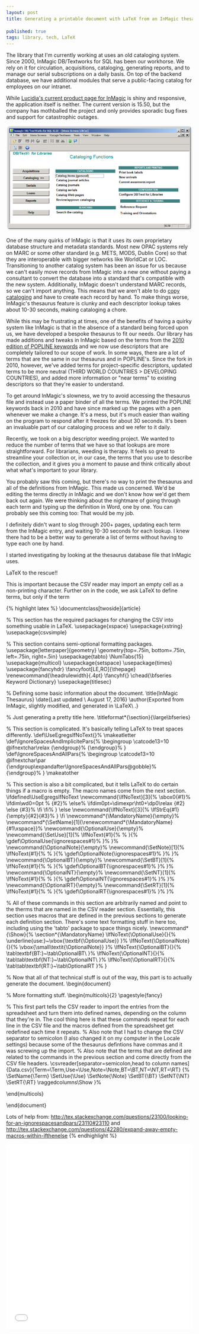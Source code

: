 ```yaml
---
layout: post
title: Generating a printable document with LaTeX from an InMagic thesaurus

published: true
tags: library, tech, LaTeX
---
```


The library that I'm currently working at uses an old cataloging system. Since 2000, InMagic DB/Textworks for SQL has been our workhorse. We rely on it for circulation, acquisitions, cataloging, generating reports, and to manage our serial subscriptions on a daily basis. On top of the backend database, we have additional modules that serve a public-facing catalog for employees on our intranet.

While [Lucidia's current product page for InMagic](https://archive.is/LEs6I) is shiny and responsive, the application itself is neither. The current version is 15.50, but the company has mothballed the project and only provides sporadic bug fixes and support for catastrophic outages. 

![Screenshot of InMagic DB/Textworks for SQL 15.50](images/2016-08-04-InMagic.png)

One of the many quirks of InMagic is that it uses its own proprietary database structure and metadata standards. Most new OPAC systems rely on MARC or some other standard (e.g. METS, MODS, Dublin Core) so that they are interoperable with bigger networks like WorldCat or LOC. Transitioning to another catalog system has been an issue for us because we can't easily move records from InMagic into a new one without paying a consultant to convert the database into a standard that's compatible with the new system. Additionally, InMagic doesn't understand MARC records, so we can't import anything. This means that we aren't able to do [copy cataloging](https://archive.is/zxNgm) and have to create each record by hand. To make things worse, InMagic's thesaurus feature is clunky and each descriptor lookup takes about 10-30 seconds, making cataloging a chore.

While this may be frustrating at times, one of the benefits of having a quirky system like InMagic is that in the absence of a standard being forced upon us, we have developed a bespoke thesaurus to fit our needs. Our library has made additions and tweaks in InMagic based on the terms from the [2010 edition of POPLINE keywords](http://web.archive.org/web/20130404093842/http://www.popline.org/sites/default/files/POPLINEKeywordGuide_NinthEdition.pdf) and we now use descriptors that are completely tailored to our scope of work. In some ways, there are a lot of terms that are the same in our thesaurus and in POPLINE's. Since the fork in 2010, however, we've added terms for project-specific descriptors, updated terms to be more neutral (THIRD WORLD COUNTRIES &gt; DEVELOPING COUNTRIES), and added more information or "near terms" to existing descriptors so that they're easier to understand. 

To get around InMagic's slowness, we try to avoid accessing the thesaurus file and instead use a paper binder of all the terms. We printed the POPLINE keywords back in 2010 and have since marked up the pages with a pen whenever we make a change. It's a mess, but it's much easier than waiting on the program to respond after it freezes for about 30 seconds. It's been an invaluable part of our cataloging process and we refer to it daily. 

Recently, we took on a big descriptor weeding project. We wanted to reduce the number of terms that we have so that lookups are more straightforward. For librarians, weeding is therapy. It feels so great to streamline your collection or, in our case, the terms that you use to describe the collection, and it gives you a moment to pause and think critically about what what's important to your library. 

You probably saw this coming, but there's no way to print the thesaurus and all of the definitions from InMagic. This made us concerned. We'd be editing the terms directly *in* InMagic and we don't know how we'd get them back out again. We were thinking about the nightmare of going through each term and typing up the definition in Word, one by one. You can probably see this coming too: That would be my job. 

I definitely didn't want to slog through 200+ pages, updating each term from the InMagic entry, and waiting 10-30 seconds for each lookup. I knew there had to be a better way to generate a list of terms without having to type each one by hand. 

I started investigating by looking at the thesaurus database file that InMagic uses. 

LaTeX to the rescue!!

 This is important because the CSV reader may import an empty cell as a non-printing character. Further on in the code, we ask LaTeX to define terms, but only if the term 

{% highlight latex %}
\documentclass[twoside]{article}

% This section has the required packages for changing the CSV into something usable in LaTeX.
\usepackage{xspace}
\usepackage{xstring}
\usepackage{csvsimple}

% This section contains semi-optional formatting packages.
\usepackage[letterpaper]{geometry}
\geometry{top=.75in, bottom=.75in, left=.75in, right=.5in}
\usepackage{tabto}
	\NumTabs{15}
\usepackage{multicol}
\usepackage{setspace}
\usepackage{times}
\usepackage{fancyhdr}
	\fancyfoot[LE,RO]{\thepage}
	\renewcommand{\headrulewidth}{.4pt}
		\fancyhf{}
		\chead{\bfseries Keyword Dictionary}
\usepackage{titlesec}

% Defining some basic information about the document.
\title{InMagic Thesaurus}
\date{Last updated \\ August 17, 2016}
\author{Exported from InMagic, slightly modified, and generated in \LaTeX\ .}

% Just generating a pretty title here.
\titleformat*{\section}{\large\bfseries}

% This section is complicated. It's basically telling LaTeX to treat spaces differently.
\def\UseEgregsIfNoText{}% 
\makeatletter
\def\IgnoreSpacesAndImplicitePars{%
  \begingroup
  \catcode13=10
  \@ifnextchar\relax
    {\endgroup}%
    {\endgroup}%
}
\def\IgnoreSpacesAndAllPars{%
  \begingroup
  \catcode13=10
  \@ifnextchar\par
    {\endgroup\expandafter\IgnoreSpacesAndAllPars\@gobble}%
    {\endgroup}%
}
\makeatother

% This section is also a bit complicated, but it tells LaTeX to do certain things if a macro is empty. The macro names come from the next section.
\ifdefined\UseEgregsIfNoText
    \newcommand{\IfNoText}[3]{%
        \sbox0{#1}%
        \ifdim\wd0=0pt %
            {#2}%
        \else%
          \ifdim0pt=\dimexpr\ht0+\dp0\relax
            {#2}
          \else
            {#3}%
          \fi
        \fi%
    }
\else
    \newcommand{\IfNoText}[3]{%
        \IfStrEq{#1}{\empty}{#2}{#3}%
    }
\fi
\newcommand*{\MandatoryName}{\empty}%
\newcommand*{\SetName}[1]{\renewcommand*{\MandatoryName}{#1\xspace}}%
\newcommand{\OptionalUse}{\empty}%
\newcommand{\SetUse}[1]{%
    \IfNoText{#1}{% 
        %
    }{%
        \gdef\OptionalUse{\ignorespaces#1}%
    }%
}%
\newcommand{\OptionalNote}{\empty}%
\newcommand{\SetNote}[1]{%
    \IfNoText{#1}{% 
        %
    }{%
        \gdef\OptionalNote{\ignorespaces#1}%
    }%
}%
\newcommand{\OptionalBT}{\empty}%
\newcommand{\SetBT}[1]{%
    \IfNoText{#1}{% 
        %
    }{%
        \gdef\OptionalBT{\ignorespaces#1}%
    }%
}%
\newcommand{\OptionalNT}{\empty}%
\newcommand{\SetNT}[1]{%
    \IfNoText{#1}{% 
        %
    }{%
        \gdef\OptionalNT{\ignorespaces#1}%
    }%
}%
\newcommand{\OptionalRT}{\empty}%
\newcommand{\SetRT}[1]{%
    \IfNoText{#1}{% 
        %
    }{%
        \gdef\OptionalRT{\ignorespaces#1}%
    }%
}%


% All of these commands in this section are arbitrarily named and point to the therms that are named in the CSV reader section. Essentially, this section uses macros that are defined in the previous sections to generate each definition section. There's some text formatting stuff in here too, including using the 'tabto' package to space things nicely.
\newcommand*{\Show}{%
    \section*{\MandatoryName}
    \IfNoText{\OptionalUse}{}{%
        \underline{use:}~\vbox{\textbf{\OptionalUse}}
    }%
     \IfNoText{\OptionalNote}{}{%
         \vbox{\small\textit{\OptionalNote}}
    }%
    \IfNoText{\OptionalBT}{}{%
         \tab\textbf{BT:}~\tab\OptionalBT\\
    }% 
    \IfNoText{\OptionalNT}{}{%
         \tab\tab\textbf{NT:}~\tab\OptionalNT\\
    }% 
    \IfNoText{\OptionalRT}{}{%
         \tab\tab\textbf{RT:}~\tab\OptionalRT
    }%
}

% Now that all of that technical stuff is out of the way, this part is to actually generate the document.
\begin{document}

% More formatting stuff.
\begin{multicols}{2}
\pagestyle{fancy}

% This first part tells the CSV reader to import the entries from the spreadsheet and turn them into defined names, depending on the column that they're in. The cool thing here is that these commands repeat for each line in the CSV file and the macros defined from the spreadsheet get redefined each time it repeats.
% Also note that I had to change the CSV separator to semicolon (I also changed it on my computer in the Locale settings) because some of the thesaurus defintions have commas and it was screwing up the import. 
% Also note that the terms that are defined are related to the commands in the previous section and come directly from the CSV file headers.
\csvreader[separator=semicolon,head to column names]{Data.csv}{Term=\Term,Use=\Use,Note=\Note,BT=\BT,NT=\NT,RT=\RT}
{%
    \SetName{\Term}
    \SetUse{\Use}
    \SetNote{\Note}
    \SetBT{\BT}
    \SetNT{\NT}
    \SetRT{\RT}
    \raggedcolumns\Show
}%

\end{multicols}

\end{document}

Lots of help from: http://tex.stackexchange.com/questions/23100/looking-for-an-ignorespacesandpars/23110#23110 and http://tex.stackexchange.com/questions/42280/expand-away-empty-macros-within-ifthenelse
{% endhighlight %}

<object data="projects/InMagic-thesaurus.pdf" type="application/pdf" width="100%" height="100%">
</object>

<iframe src="/projects/InMagic-thesaurus.pdf" style="width:100%; height:500px;" frameborder="0"></iframe>